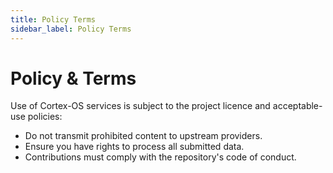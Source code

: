 ```yaml
---
title: Policy Terms
sidebar_label: Policy Terms
---
```


# Policy & Terms

Use of Cortex-OS services is subject to the project licence and acceptable-use policies:

- Do not transmit prohibited content to upstream providers.
- Ensure you have rights to process all submitted data.
- Contributions must comply with the repository's code of conduct.
